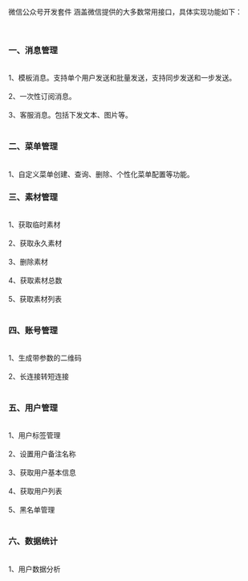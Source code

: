 微信公众号开发套件
涵盖微信提供的大多数常用接口，具体实现功能如下：

<br/>
<h3>一、消息管理</h3><br/>
    1、模板消息。支持单个用户发送和批量发送，支持同步发送和一步发送。<br/><br/>
    2、一次性订阅消息。<br/><br/>
    3、客服消息。包括下发文本、图片等。<br/><br/>

<h3>二、菜单管理</h3><br/>
    1、自定义菜单创建、查询、删除、个性化菜单配置等功能。
 
<h3>三、素材管理</h3><br/>
    1、获取临时素材<br/><br/>
    2、获取永久素材<br/><br/>
    3、删除素材<br/><br/>
    4、获取素材总数<br/><br/>
    5、获取素材列表<br/><br/>
    
<h3>四、账号管理</h3><br/>
    1、生成带参数的二维码<br/><br/>
    2、长连接转短连接<br/><br/>

<h3>五、用户管理</h3><br/>
    1、用户标签管理<br/><br/>
    2、设置用户备注名称<br/><br/>
    3、获取用户基本信息<br/><br/>
    4、获取用户列表<br/><br/>
    5、黑名单管理<br/><br/>
    
<h3>六、数据统计</h3><br/>
    1、用户数据分析
    